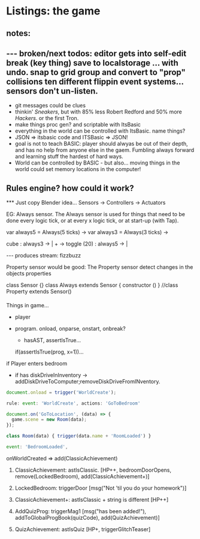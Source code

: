 # Listings: the game


## notes:

--- broken/next todos:
editor gets into self-edit break (key thing)
save to localstorage
... with undo.
snap to grid
group and convert to "prop"
collisions
ten different flippin event systems...
sensors don't un-listen.
----

* git messages could be clues
* thinkin' *Sneakers*, but with 85% less Robert Redford and 50% more *Hackers*. or the first Tron.
* make things proc gen? and scriptable with ItsBasic
* everything in the world can be controlled with ItsBasic.
  name things?
* JSON => itsbasic code and ITSBasic => JSON!
* goal is not to teach BASIC: player should alwyas be out of their depth, and has no help from anyone else in the gaem. Fumbling always forward and learning stuff the hardest of hard ways.
* World can be controlled by BASIC - but also... moving things in the world could set memory locations in the computer!

## Rules engine? how could it work?

*** Just copy Blender idea...
Sensors -> Controllers -> Actuators

EG: Always sensor. The Always sensor is used for things that need to be done every logic tick, or at every x logic tick, or at start-up (with Tap).


var always5 = Always(5 ticks) ->
var always3 = Always(3 ticks) ->

cube
  : always3 -> |
               + -> toggle (20)
  : always5 -> |

  --- produces stream: fizzbuzz

Property sensor would be good: The Property sensor detect changes in the objects properties

class Sensor {}
class Always extends Sensor {
  constructor ()
}
//class Property extends Sensor()



####

Things in game...

* player

* program. onload, onparse, onstart, onbreak?
  * hasAST, assertIsTrue...

  if(assertIsTrue(prog, x=1))...

if Player enters bedroom
  * if has diskDriveInInventory -> addDiskDriveToComputer;removeDiskDriveFromINventory.

```js
document.onload = trigger('WorldCreate');

rule: event: 'WorldCreate', actions: 'GoToBedroom'

document.on('GoToLocation', (data) => {
  game.scene = new Room(data);
});

class Room(data) { trigger(data.name + 'RoomLoaded') }

event: 'BedroomLoaded',


```
onWorldCreated => add(ClassicAchievement)

1. ClassicAchievement: astIsClassic.
   [HP++, bedroomDoorOpens, remove(LockedBedroom), add(ClassicAchievement+)]

2. LockedBedroom: triggerDoor
   [msg("Not 'til you do your homework")]

3. ClassicAchievement+: astIsClassic + string is different
   [HP++]

4. AddQuizProg: triggerMag1
   [msg("has been added!"), addToGlobalProgBook(quizCode), add(QuizAchievement)]

5. QuizAchievement: astIsQuiz
   [HP+, triggerGlitchTeaser]
